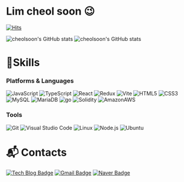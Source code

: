 
# Lim cheol soon 😉

[![Hits](https://hits.seeyoufarm.com/api/count/incr/badge.svg?url=https%3A%2F%2Fgithub.com%2FPOcodingWER&count_bg=%23B2A7FD&title_bg=%23A18CFB&icon=&icon_color=%23E7E7E7&title=hits&edge_flat=false)](https://hits.seeyoufarm.com)

![cheolsoon's GitHub stats](https://github-readme-stats.vercel.app/api?username=POcodingWER&show_icons=true&theme=radical)
![cheolsoon's GitHub stats](https://github-readme-stats.vercel.app/api/top-langs/?username=POcodingWER&layout=compact&theme=nord&hide_border=true)


# 💪Skills
### Platforms & Languages
![JavaScript](https://img.shields.io/badge/JavaScript-F7DF1E.svg?&style=for-the-badge&logo=JavaScript&logoColor=white)
![TypeScript](https://img.shields.io/badge/TypeScript-3178C6.svg?&style=for-the-badge&logo=TypeScript&logoColor=white)
![React](https://img.shields.io/badge/React-61DAFB.svg?&style=for-the-badge&logo=React&logoColor=white)
![Redux](https://img.shields.io/badge/Redux-764ABC.svg?&style=for-the-badge&logo=Redux&logoColor=white)
![Vite](https://img.shields.io/badge/Vite-646CFF.svg?&style=for-the-badge&logo=Vite&logoColor=white)
![HTML5](https://img.shields.io/badge/HTML5-E34F26.svg?&style=for-the-badge&logo=HTML5&logoColor=white)
![CSS3](https://img.shields.io/badge/CSS3-1572B6.svg?&style=for-the-badge&logo=CSS3&logoColor=white)
![MySQL](https://img.shields.io/badge/MySQL-4479A1.svg?&style=for-the-badge&logo=MySQL&logoColor=white)
![MariaDB](https://img.shields.io/badge/MariaDB-003545.svg?&style=for-the-badge&logo=MariaDB&logoColor=white)
![go](https://img.shields.io/badge/go-00ADD8.svg?&style=for-the-badge&logo=go&logoColor=white)
![Solidity](https://img.shields.io/badge/Solidity-363636.svg?&style=for-the-badge&logo=Solidity&logoColor=white)
![AmazonAWS](https://img.shields.io/badge/AmazonAWS-232F3E.svg?&style=for-the-badge&logo=AmazonAWS&logoColor=white)


### Tools
![Git](https://img.shields.io/badge/Git-F05032.svg?&style=for-the-badge&logo=Git&logoColor=white)
![Visual Studio Code](https://img.shields.io/badge/Visual%20Studio%20Code-007ACC.svg?&style=for-the-badge&logo=Visual%20Studio%20Code&logoColor=white)
![Linux](https://img.shields.io/badge/Linux-FCC624.svg?&style=for-the-badge&logo=Linux&logoColor=white)
![Node.js](https://img.shields.io/badge/Node.js-339933.svg?&style=for-the-badge&logo=Node.js&logoColor=white)
![Ubuntu](https://img.shields.io/badge/Ubuntu-E95420.svg?&style=for-the-badge&logo=Ubuntu&logoColor=white)

 
# :mailbox_with_mail: Contacts
[![Tech Blog Badge](http://img.shields.io/badge/-Tech%20blog-black?style=flat-square&logo=Notion&link=https://soo-vely-dev.tistory.com/)](https://www.notion.so/99ee9768248246599fc7351f57e35797)
[![Gmail Badge](https://img.shields.io/badge/Gmail-d14836?style=flat-square&logo=Gmail&logoColor=white&link=mailto:cjftns01@gmail.com)](mailto:cjftns01@gmail.com)
[![Naver Badge](https://img.shields.io/badge/Naver-03C75A?style=flat-square&logo=Naver&logoColor=white&link=mailto:cjftns013@naver.com)](mailto:cjftns031@naver.com)
